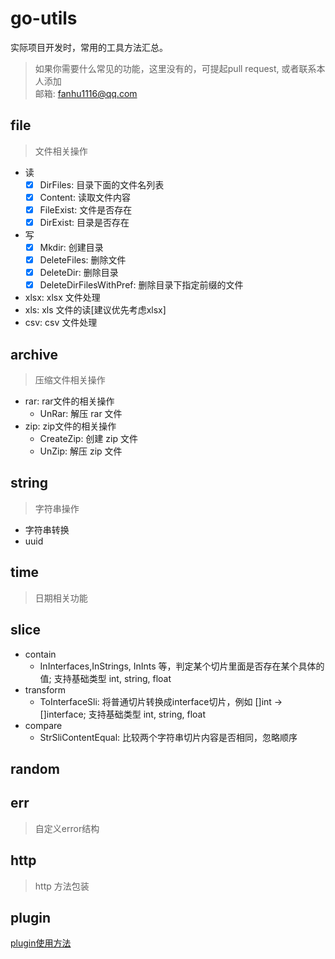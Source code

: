 # go-utils
实际项目开发时，常用的工具方法汇总。

> 如果你需要什么常见的功能，这里没有的，可提起pull request, 或者联系本人添加 <br>
> 邮箱: fanhu1116@qq.com 

## file
> 文件相关操作
- 读
  - [x] DirFiles: 目录下面的文件名列表
  - [x] Content: 读取文件内容
  - [x] FileExist: 文件是否存在
  - [x] DirExist: 目录是否存在
- 写
  - [x] Mkdir: 创建目录
  - [x] DeleteFiles: 删除文件
  - [x] DeleteDir: 删除目录
  - [x] DeleteDirFilesWithPref: 删除目录下指定前缀的文件
- xlsx: xlsx 文件处理
- xls: xls 文件的读[建议优先考虑xlsx]
- csv: csv 文件处理

## archive
> 压缩文件相关操作
- rar: rar文件的相关操作
  - UnRar: 解压 rar 文件
- zip: zip文件的相关操作
  - CreateZip: 创建 zip 文件
  - UnZip: 解压 zip 文件

## string
> 字符串操作
  - 字符串转换
  - uuid
## time
> 日期相关功能

## slice
- contain
  - InInterfaces,InStrings, InInts 等，判定某个切片里面是否存在某个具体的值; 支持基础类型 int, string, float
- transform
  - ToInterfaceSli: 将普通切片转换成interface切片，例如 []int -> []interface; 支持基础类型 int, string, float
- compare
  - StrSliContentEqual: 比较两个字符串切片内容是否相同，忽略顺序

## random

## err
> 自定义error结构

## http
> http 方法包装


## plugin
[plugin使用方法](./plugin/README.md)


